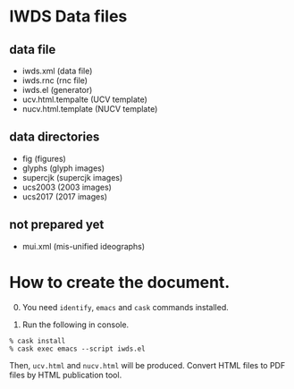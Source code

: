 # IWDS Data files

## data file

* iwds.xml (data file)
* iwds.rnc (rnc file)
* iwds.el (generator)
* ucv.html.tempalte (UCV template)
* nucv.html.template (NUCV template)

## data directories

* fig (figures)
* glyphs (glyph images)
* supercjk (supercjk images)
* ucs2003 (2003 images)
* ucs2017 (2017 images)

## not prepared yet

* mui.xml (mis-unified ideographs)

# How to create the document.

0. You need `identify`, `emacs` and `cask` commands installed.

1. Run the following in console.

```
% cask install
% cask exec emacs --script iwds.el
```

Then, `ucv.html` and `nucv.html` will be produced. Convert HTML files to
PDF files by HTML publication tool.

